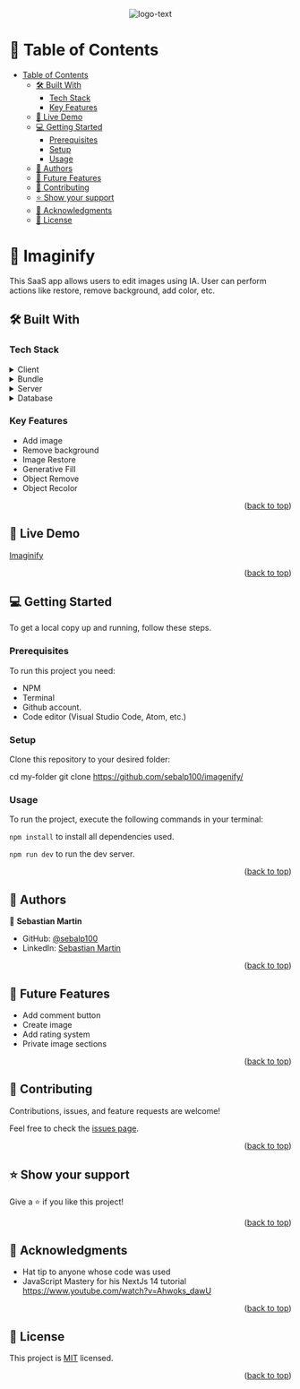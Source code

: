 <a name="readme-top"></a>

<div align="center">

![logo-text](https://github.com/sebalp100/imagenify/assets/111214189/df484752-da9d-47d9-8ccd-e31e69c4fec4)


</div>

<!-- TABLE OF CONTENTS -->

# 📗 Table of Contents

- [Table of Contents](#-table-of-contents)
  - [🛠 Built With ](#-built-with-)
    - [Tech Stack ](#tech-stack-)
    - [Key Features ](#key-features-)
  - [🚀 Live Demo ](#-live-demo-)
  - [💻 Getting Started ](#-getting-started-)
    - [Prerequisites](#prerequisites)
    - [Setup](#setup)
    - [Usage](#usage)
  - [👥 Authors ](#-authors-)
  - [🔭 Future Features ](#-future-features-)
  - [🤝 Contributing ](#-contributing-)
  - [⭐️ Show your support ](#️-show-your-support-)
  - [🙏 Acknowledgments ](#-acknowledgments-)
  - [📝 License ](#-license-)

<!-- PROJECT DESCRIPTION -->

# 📖 Imaginify<a name="about-project"></a>

This SaaS app allows users to edit images using IA. User can perform actions like restore, remove background, add color, etc.


## 🛠 Built With <a name="built-with"></a>

### Tech Stack <a name="tech-stack"></a>

<details>
  <summary>Client</summary>
  <ul>
    <li><a href="https://nextjs.org/">NextJS</a></li>
  </ul>
</details>

<details>
  <summary>Bundle</summary>
  <ul>
    <li><a href="https://www.npmjs.com/">NPM</a></li>
  </ul>
</details>

<details>
  <summary>Server</summary>
  <ul>
    <li><a href="https://nextjs.org/">NextJs</a></li>
  </ul>
</details>

<details>
<summary>Database</summary>
  <ul>
    <li><a href="https://www.mongodb.com/atlas">MongoDB</a></li>
    <li><a href="https://clerk.com/docs/quickstarts/nextjs">Clerk</a></li>
    <li><a href="https://stripe.com/es-us">Stripe</a></li>
  </ul>
</details>

<!-- Features -->

### Key Features <a name="key-features"></a>

- Add image
- Remove background
- Image Restore
- Generative Fill
- Object Remove
- Object Recolor 

<p align="right">(<a href="#readme-top">back to top</a>)</p>

<!-- LIVE DEMO -->

## 🚀 Live Demo <a name="live-demo"></a>

[Imaginify](https://imaginify-two-orpin.vercel.app/)

<p align="right">(<a href="#readme-top">back to top</a>)</p>

<!-- GETTING STARTED -->

## 💻 Getting Started <a name="getting-started"></a>

To get a local copy up and running, follow these steps.

### Prerequisites

To run this project you need:

- NPM
- Terminal
- Github account.
- Code editor (Visual Studio Code, Atom, etc.)

### Setup

Clone this repository to your desired folder:

cd my-folder
git clone https://github.com/sebalp100/imagenify/

### Usage

To run the project, execute the following commands in your terminal:

`npm install` to install all dependencies used.

`npm run dev` to run the dev server.

<p align="right">(<a href="#readme-top">back to top</a>)</p>

<!-- AUTHORS -->

## 👥 Authors <a name="authors"></a>

👤 **Sebastian Martin**

- GitHub: [@sebalp100](https://github.com/sebalp100)
- LinkedIn: [Sebastian Martin](https://www.linkedin.com/in/sebastian-martin-956b2724a/)

<p align="right">(<a href="#readme-top">back to top</a>)</p>

<!-- FUTURE FEATURES -->

## 🔭 Future Features <a name="future-features"></a>

- Add comment button
- Create image
- Add rating system
- Private image sections

<p align="right">(<a href="#readme-top">back to top</a>)</p>

<!-- CONTRIBUTING -->

## 🤝 Contributing <a name="contributing"></a>

Contributions, issues, and feature requests are welcome!

Feel free to check the [issues page](../../issues/).

<p align="right">(<a href="#readme-top">back to top</a>)</p>

<!-- SUPPORT -->

## ⭐️ Show your support <a name="support"></a>

Give a ⭐️ if you like this project!

<p align="right">(<a href="#readme-top">back to top</a>)</p>

<!-- ACKNOWLEDGEMENTS -->

## 🙏 Acknowledgments <a name="acknowledgements"></a>

- Hat tip to anyone whose code was used
- JavaScript Mastery for his NextJs 14 tutorial https://www.youtube.com/watch?v=Ahwoks_dawU

<p align="right">(<a href="#readme-top">back to top</a>)</p>

<!-- LICENSE -->

## 📝 License <a name="license"></a>

This project is [MIT](./LICENSE) licensed.

<p align="right">(<a href="#readme-top">back to top</a>)</p>


